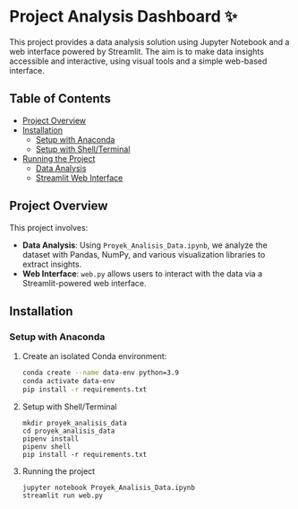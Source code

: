# Project Analysis Dashboard ✨

This project provides a data analysis solution using Jupyter Notebook and a web interface powered by Streamlit. The aim is to make data insights accessible and interactive, using visual tools and a simple web-based interface.

## Table of Contents
- [Project Overview](#project-overview)
- [Installation](#installation)
  - [Setup with Anaconda](#setup-with-anaconda)
  - [Setup with Shell/Terminal](#setup-with-shellterminal)
- [Running the Project](#running-the-project)
  - [Data Analysis](#data-analysis)
  - [Streamlit Web Interface](#streamlit-web-interface)

## Project Overview

This project involves:
- **Data Analysis**: Using `Proyek_Analisis_Data.ipynb`, we analyze the dataset with Pandas, NumPy, and various visualization libraries to extract insights.
- **Web Interface**: `web.py` allows users to interact with the data via a Streamlit-powered web interface.

## Installation

### Setup with Anaconda

1. Create an isolated Conda environment:
   ```sh
   conda create --name data-env python=3.9
   conda activate data-env
   pip install -r requirements.txt
   ```

2. Setup with Shell/Terminal
   ```
   mkdir proyek_analisis_data
   cd proyek_analisis_data
   pipenv install
   pipenv shell
   pip install -r requirements.txt
   ```

3. Running the project
   ```
   jupyter notebook Proyek_Analisis_Data.ipynb
   streamlit run web.py
   ```
